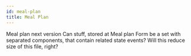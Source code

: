 ```yaml
---
id: meal-plan
title: Meal Plan
---
```


Meal plan next version
Can stuff, stored at Meal plan Form be a set with separated components, that contain related state events?
Will this reduce size of this file, right?

